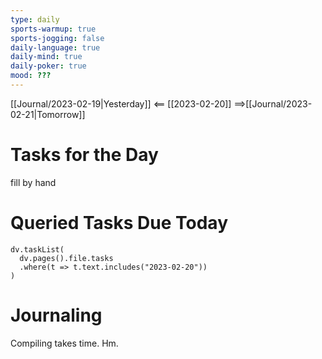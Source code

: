 ```yaml
---
type: daily
sports-warmup: true
sports-jogging: false
daily-language: true
daily-mind: true
daily-poker: true
mood: ???
---
```


[[Journal/2023-02-19|Yesterday]] <== [[2023-02-20]] ==>[[Journal/2023-02-21|Tomorrow]]


# Tasks for the Day

fill by hand


# Queried Tasks Due Today

```dataviewjs
dv.taskList(
  dv.pages().file.tasks
  .where(t => t.text.includes("2023-02-20"))
)
```



# Journaling

Compiling takes time. Hm.